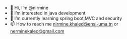 - 👋 Hi, I’m @nirmine
- 👀 I’m interested in java development 
- 🌱 I’m currently learning spring boot,MVC and security
- 📫 How to reach me nirmine.khaled@ensi-uma.tn or nerminekaled@gmail.com

<!---
nirmine/nirmine is a ✨ special ✨ repository because its `README.md` (this file) appears on your GitHub profile.
You can click the Preview link to take a look at your changes.
--->
